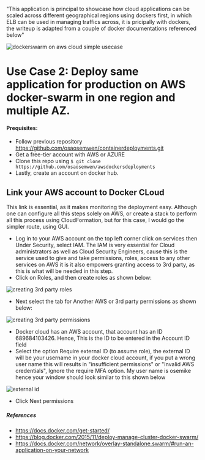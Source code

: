"This application is principal to showcase how cloud applications can be scaled across different geographical regions using dockers first, in which ELB can be used in managing traffics across, it is pricipally with dockers, the writeup is adapted from a couple of docker documentations referenced below"

![dockerswarm on aws cloud simple usecase](https://user-images.githubusercontent.com/17884787/38647160-ecbde85a-3db8-11e8-849d-600f782d8dc2.png)

# Use Case 2: Deploy same application for production on AWS docker-swarm in one region and multiple AZ.

#### Prequisites:

- Follow previous repository https://github.com/osaosemwen/containerdeployments.git
- Get a free-tier account with AWS or AZURE
- Clone this repo using ``` $ git clone https://github.com/osaosemwen/awsdockersdeployments ```
- Lastly, create an account on docker hub. 

## Link your AWS account to Docker CLoud

This link is essential, as it makes monitoring the deployment easy. Although one can configure all this steps solely on AWS, or create a stack to perform all this process using CloudFormation, but for this case, I would go the simpler route, using GUI.
- Log in to your AWS account on the top left corner click on services then Under Security, select IAM. The IAM is very essential for Cloud administrators as well as Cloud Security Engineers, cause this is the service used to give and take permissions, roles, access to any other services on AWS it is it also empowers granting access to 3rd party,  as this is what will be needed in this step.
- Click on Roles, and then create roles as shown below:

![creating 3rd party roles](https://user-images.githubusercontent.com/17884787/38783367-0c9f04ec-40cf-11e8-9974-d062e649d276.png)

- Next select the tab for Another AWS or 3rd party permissions as shown below:
  
![creating 3rd party permissions](https://user-images.githubusercontent.com/17884787/38783398-91ae98f0-40cf-11e8-88d2-78fa9a85673a.png)

- Docker cloud has an AWS account, that account has an ID 689684103426. Hence, This is the ID to be entered in the Account ID field 
- Select the option Require external ID (to assume role), the external ID will be your username in your docker cloud account, if you put a wrong user name this will results in "insufficient permissions" or "Invalid AWS credentials", Ignore the require MFA option. My user name is osemike hence your window should look similar to this shown below

![external id](https://user-images.githubusercontent.com/17884787/38783510-f50c58a0-40d0-11e8-8e0d-459093366f5f.png)

- Click Next permissions
  

 

##### References
- https://docs.docker.com/get-started/
- https://blog.docker.com/2015/11/deploy-manage-cluster-docker-swarm/
- https://docs.docker.com/network/overlay-standalone.swarm/#run-an-application-on-your-network
